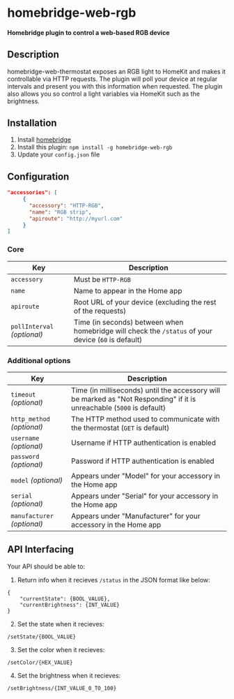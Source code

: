 # homebridge-web-rgb

#### Homebridge plugin to control a web-based RGB device

## Description

homebridge-web-thermostat exposes an RGB light to HomeKit and makes it controllable via HTTP requests. The plugin will poll your device at regular intervals and present you with this information when requested. The plugin also allows you so control a light variables via HomeKit such as the brightness.

## Installation

1. Install [homebridge](https://github.com/nfarina/homebridge#installation-details)
2. Install this plugin: `npm install -g homebridge-web-rgb`
3. Update your `config.json` file

## Configuration

```json
"accessories": [
     {
       "accessory": "HTTP-RGB",
       "name": "RGB strip",
       "apiroute": "http://myurl.com"
     }
]
```

### Core
| Key | Description |
| --- | --- |
| `accessory` | Must be `HTTP-RGB` |
| `name` | Name to appear in the Home app |
| `apiroute` | Root URL of your device (excluding the rest of the requests) |
| `pollInterval` _(optional)_ | Time (in seconds) between when homebridge will check the `/status` of your device (`60` is default) |

### Additional options
| Key | Description |
| --- | --- |
| `timeout` _(optional)_ | Time (in milliseconds) until the accessory will be marked as "Not Responding" if it is unreachable (`5000` is default) |
| `http_method` _(optional)_ | The HTTP method used to communicate with the thermostat (`GET` is default) |
| `username` _(optional)_ | Username if HTTP authentication is enabled |
| `password` _(optional)_ | Password if HTTP authentication is enabled |
| `model` _(optional)_ | Appears under "Model" for your accessory in the Home app |
| `serial` _(optional)_ | Appears under "Serial" for your accessory in the Home app |
| `manufacturer` _(optional)_ | Appears under "Manufacturer" for your accessory in the Home app |

## API Interfacing

Your API should be able to:

1. Return info when it recieves `/status` in the JSON format like below:
```
{
    "currentState": {BOOL_VALUE},
    "currentBrightness": {INT_VALUE}
}
```

2. Set the state when it recieves:
```
/setState/{BOOL_VALUE}
```

3. Set the color when it recieves:
```
/setColor/{HEX_VALUE}
```

4. Set the brightness when it recieves:
```
/setBrightness/{INT_VALUE_0_TO_100}
```

